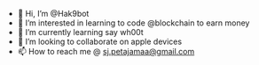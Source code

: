 - 👋 Hi, I’m @Hak9bot
- 👀 I’m interested in learning to code @blockchain to earn money
- 🌱 I’m currently learning say wh00t
- 💞️ I’m looking to collaborate on apple devices
- 📫 How to reach me @ sj.petajamaa@gmail.com

<!---
Hak9bot/Hak9bot is a ✨ special ✨ repository because its `README.md` (this file) appears on your GitHub profile.
You can click the Preview link to take a look at your changes.
--->
